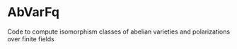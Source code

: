 # AbVarFq
Code to compute isomorphism classes of abelian varieties and polarizations over finite fields
